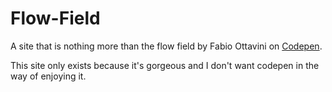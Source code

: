 # Flow-Field

A site that is nothing more than the flow field by Fabio Ottavini on [Codepen](https://codepen.io/supah/pen/ExabJxB).

This site only exists because it's gorgeous and I don't want codepen in the way of enjoying it.
